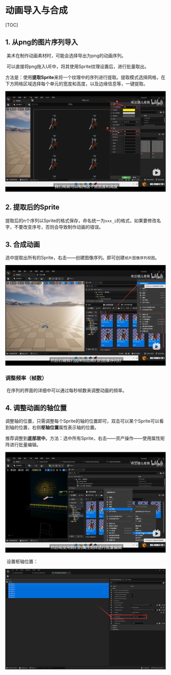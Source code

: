 # 动画导入与合成

[TOC]

## 1. 从png的图片序列导入

​	美术在制作动画素材时，可能会选择导出为png的动画序列。

​	可以直接将png拖入UE中，将其使用Sprite纹理设置后，进行批量取出。

​	方法是：使用**提取Sprite**来将一个纹理中的序列进行提取。提取模式选择网格，在下方网格区域选择每个单元的宽度和高度，以及边缘信息等，一键提取。

![image-20240323165048293](./assets/image-20240323165048293.png)

## 2. 提取后的Sprite

​	提取后的n个序列以Sprite的格式保存，命名统一为`xxx_i`的格式，如果要修改名字，不要改变序号，否则会导致制作动画的错误。

## 3. 合成动画

​	选中提取出所有的Sprite，右击——创建图像序列。即可创建`纸片图像序列视图`。

![image-20240323165425882](./assets/image-20240323165425882.png)

### 调整频率（帧数）

​	在序列的界面的详细中可以通过每秒帧数来调整动画的频率。

## 4. 调整动画的轴位置

​	调整轴的位置，只需调整每个Sprite的轴的位置即可，双击可以某个Sprite可以看到轴的位置，右侧**枢轴位置**属性表示轴的位置。

​	推荐调整到**底部居中**。方法：选中所有Sprite，右击——资产操作——使用属性矩阵进行批量编辑。

![image-20240323174338150](./assets/image-20240323174338150.png)

​	设置枢轴位置：

![image-20240323174515832](./assets/image-20240323174515832.png)